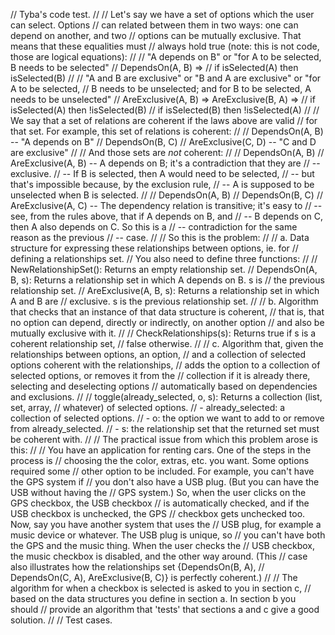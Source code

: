 // Tyba's code test.
//
// Let's say we have a set of options which the user can select. Options
// can related between them in two ways: one can depend on another, and two
// options can be mutually exclusive. That means that these equalities must
// always hold true (note: this is not code, those are logical equations):
//
// "A depends on B" or "for A to be selected, B needs to be selected"
// DependsOn(A, B) =>
//     if isSelected(A) then isSelected(B)
//
// "A and B are exclusive" or "B and A are exclusive" or "for A to be selected,
// B needs to be unselected; and for B to be selected, A needs to be unselected"
// AreExclusive(A, B) => AreExclusive(B, A) =>
//     if isSelected(A) then !isSelected(B)
//     if isSelected(B) then !isSelected(A)
//
// We say that a set of relations are coherent if the laws above are valid
// for that set. For example, this set of relations is coherent:
//
// DependsOn(A, B) -- "A depends on B"
// DependsOn(B, C)
// AreExclusive(C, D) -- "C and D are exclusive"
//
// And those sets are _not_ coherent:
//
// DependsOn(A, B)
// AreExclusive(A, B) -- A depends on B; it's a contradiction that they are
//                     -- exclusive.
//                     -- If B is selected, then A would need to be selected,
//                     -- but that's impossible because, by the exclusion rule,
//                     -- A is supposed to be unselected when B is selected.
//
// DependsOn(A, B)
// DependsOn(B, C)
// AreExclusive(A, C) -- The dependency relation is transitive; it's easy to
//                     -- see, from the rules above, that if A depends on B, and
//                     -- B depends on C, then A also depends on C. So this is a
//                     -- contradiction for the same reason as the previous
//                     -- case.
//
// So this is the problem:
//
// a. Data structure for expressing these relationships between options, ie. for
// defining a relationships set.
// You also need to define three functions:
//
// NewRelationshipSet(): Returns an empty relationship set.
// DependsOn(A, B, s): Returns a relationship set in which A depends on B. s is
//                      the previous relationship set.
// AreExclusive(A, B, s): Returns a relationship set in which A and B are
//                         exclusive. s is the previous relationship set.
//
// b. Algorithm that checks that an instance of that data structure is coherent,
// that is, that no option can depend, directly or indirectly, on another option
// and also be mutually exclusive with it.
//
// CheckRelationships(s): Returns true if s is a coherent relationship set,
//                         false otherwise.
//
// c. Algorithm that, given the relationships between options, an option,
// and a collection of selected options coherent with the relationships,
// adds the option to a collection of selected options, or removes it from the
// collection if it is already there, selecting and deselecting options
// automatically based on dependencies and exclusions.
//
// toggle(already_selected, o, s): Returns a collection (list, set, array,
// whatever) of selected options.
// - already_selected: a collection of selected options.
// - o: the option we want to add to or remove from already_selected.
// - s: the relationship set that the returned set must be coherent with.
//
// The practical issue from which this problem arose is this:
//
// You have an application for renting cars. One of the steps in the process is
// choosing the the color, extras, etc. you want. Some options required some
// other option to be included. For example, you can't have the GPS system if
// you don't also have a USB plug. (But you can have the USB without having the
// GPS system.) So, when the user clicks on the GPS checkbox, the USB checkbox
// is automatically checked, and if the USB checkbox is unchecked, the GPS
// checkbox gets unchecked too. Now, say you have another system that uses the
// USB plug, for example a music device or whatever. The USB plug is unique, so
// you can't have both the GPS and the music thing. When the user checks the
// USB checkbox, the music checkbox is disabled, and the other way around. (This
// case also illustrates how the relationships set {DependsOn(B, A),
// DependsOn(C, A), AreExclusive(B, C)} is perfectly coherent.)
//
// The algorithm for when a checkbox is selected is asked to you in section c,
// based on the data structures you define in section a. In section b you should
// provide an algorithm that 'tests' that sections a and c give a good solution.
//
// Test cases.
